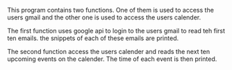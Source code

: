 This program contains two functions. One of them is used to access the users gmail and the other one is used to access the users calender. 

The first function uses google api to login to the users gmail to read teh first ten emails. the snippets of each of these emails are printed.

The second function access the users calender and reads the next ten upcoming events on the calender. The time of each event is then printed.
